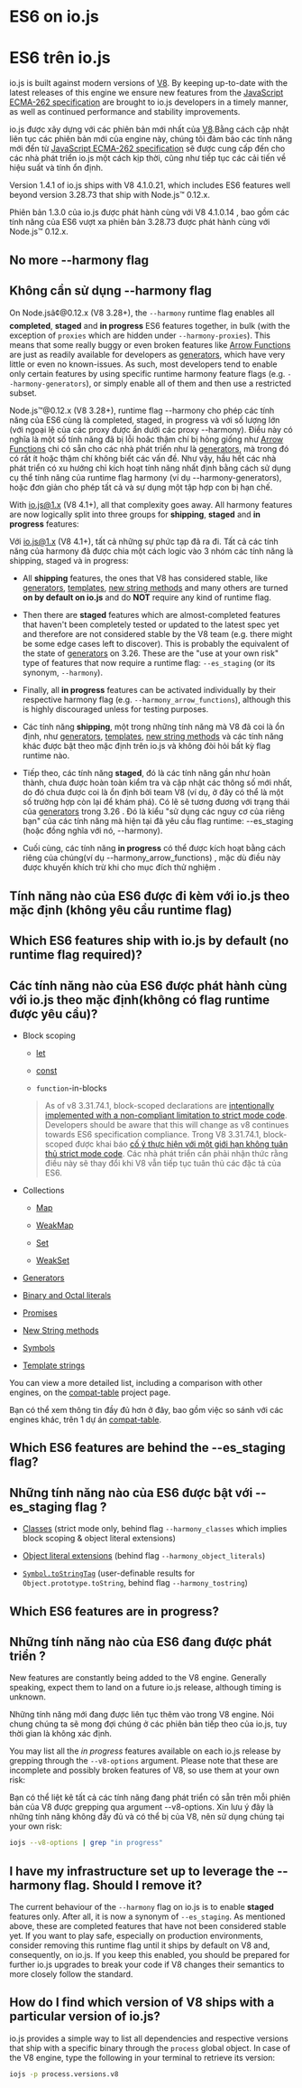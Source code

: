 # ES6 on io.js

# ES6 trên io.js

io.js is built against modern versions of [V8](https://code.google.com/p/v8/). By keeping up-to-date with the latest releases of this engine we ensure new features from the [JavaScript ECMA-262 specification](http://www.ecma-international.org/publications/standards/Ecma-262.htm) are brought to io.js developers in a timely manner, as well as continued performance and stability improvements.

io.js được xây dựng với các phiên bản mới nhất của [V8](https://code.google.com/p/v8/).Bằng cách cập nhật liên tục các phiên bản mới của engine này, chúng tôi đảm bảo các tính năng mới đến từ [JavaScript ECMA-262 specification](http://www.ecma-international.org/publications/standards/Ecma-262.htm) sẽ được cung cấp đến cho các nhà phát triển io.js một cách kịp thời, cũng như tiếp tục các cải tiến về hiệu suất và tính ổn định.

Version 1.4.1 of io.js ships with V8 4.1.0.21, which includes ES6 features well beyond version 3.28.73 that ship with Node.js™ 0.12.x.

Phiên bản 1.3.0 của io.js được phát hành cùng với V8 4.1.0.14 , bao gồm các tính năng của ES6 vượt xa phiên bản 3.28.73 được phát hành cùng với Node.js™ 0.12.x.

## No more --harmony flag

## Không cần sử dụng --harmony flag

On Node.jsâ¢@0.12.x (V8 3.28+), the `--harmony` runtime flag enables all **completed**, **staged** and **in progress** ES6 features together, in bulk (with the exception of `proxies` which are hidden under `--harmony-proxies`). This means that some really buggy or even broken features like [Arrow Functions](https://developer.mozilla.org/en-US/docs/Web/JavaScript/Reference/Functions/Arrow_functions) are just as readily available for developers as [generators](https://developer.mozilla.org/en-US/docs/Web/JavaScript/Reference/Statements/function*), which have very little or even no known-issues. As such, most developers tend to enable only certain features by using specific runtime harmony feature flags (e.g. `--harmony-generators`), or simply enable all of them and then use a restricted subset.

Node.js™@0.12.x (V8 3.28+), runtime flag --harmony cho phép các tính năng của ES6 cùng là completed, staged, in progress và với số lượng lớn (với ngoại lệ của các proxy được ẩn dưới các proxy --harmony). Điều này có nghĩa là một số tính năng đã bị lỗi hoăc thậm chí bị hỏng giống như [Arrow Functions](https://developer.mozilla.org/en-US/docs/Web/JavaScript/Reference/Functions/Arrow_functions) chi có sẵn cho các nhà phát triển như là [generators](https://developer.mozilla.org/en-US/docs/Web/JavaScript/Reference/Statements/function*), mà trong đó có rất ít hoặc thậm chí không biết các vấn đề. Như vậy, hầu hết các nhà phát triển có xu hướng chỉ kích hoạt tính năng nhất định bằng cách sử dụng cụ thể tính năng của runtime flag harmony (ví dụ --harmony-generators), hoặc đơn giản cho phép tất cả và sự dụng một tập hợp con bị hạn chế.

With io.js@1.x (V8 4.1+), all that complexity goes away. All harmony features are now logically split into three groups for **shipping**, **staged** and **in progress** features:

Với [io.js@1.x](mailto:io.js@1.x) (V8 4.1+), tất cả những sự phức tạp đã ra đi. Tất cả các tính năng của harmony đã được chia một cách logic vào 3 nhóm các tính năng là shipping, staged và in progress:

*   All **shipping** features, the ones that V8 has considered stable, like [generators](https://developer.mozilla.org/en-US/docs/Web/JavaScript/Reference/Statements/function*), [templates](https://developer.mozilla.org/en-US/docs/Web/JavaScript/Reference/template_strings), [new string methods](https://developer.mozilla.org/en-US/docs/Web/JavaScript/New_in_JavaScript/ECMAScript_6_support_in_Mozilla#Additions_to_the_String_object) and many others are turned **on by default on io.js** and do **NOT** require any kind of runtime flag.
*   Then there are **staged** features which are almost-completed features that haven't been completely tested or updated to the latest spec yet and therefore are not considered stable by the V8 team (e.g. there might be some edge cases left to discover). This is probably the equivalent of the state of [generators](https://developer.mozilla.org/en-US/docs/Web/JavaScript/Reference/Statements/function*) on 3.26. These are the "use at your own risk" type of features that now require a runtime flag: `--es_staging` (or its synonym, `--harmony`).
*   Finally, all **in progress** features can be activated individually by their respective harmony flag (e.g. `--harmony_arrow_functions`), although this is highly discouraged unless for testing purposes.

*	Các tính năng **shipping**, một trong những tính năng mà V8 đã coi là ổn định, như [generators](https://developer.mozilla.org/en-US/docs/Web/JavaScript/Reference/Statements/function*), [templates](https://developer.mozilla.org/en-US/docs/Web/JavaScript/Reference/template_strings), [new string methods](https://developer.mozilla.org/en-US/docs/Web/JavaScript/New_in_JavaScript/ECMAScript_6_support_in_Mozilla#Additions_to_the_String_object) và các tính năng khác được bật theo mặc định trên io.js và không đòi hỏi bất kỳ flag runtime nào.
*	Tiếp theo, các tính năng **staged**, đó là các tính năng gần như hoàn thành, chưa được hoàn toàn kiểm tra và cập nhật các thông số mới nhất, do đó chưa được coi là ổn định bởi team V8 (ví dụ, ở đây có thể là một số trường hợp còn lại để khám phá). Có lẽ sẽ tương đương với trạng thái của [generators](https://developer.mozilla.org/en-US/docs/Web/JavaScript/Reference/Statements/function*) trong 3.26 . Đó là kiểu "sử dụng các nguy cơ của riêng bạn" của các tính năng mà hiện tại đã yêu cầu flag runtime: --es_staging (hoặc đồng nghĩa với nó, --harmony).
*	Cuối cùng, các tính năng **in progress** có thể được kích hoạt bằng cách riêng của chúng(ví dụ --harmony_arrow_functions) , mặc dù điều này được khuyến khích trừ khi cho mục đích thử nghiệm .

## Tính năng nào của ES6 được đi kèm với io.js theo mặc định (không yêu cầu runtime flag)


## Which ES6 features ship with io.js by default (no runtime flag required)?
## Các tính năng nào của ES6 được phát hành cùng với io.js theo mặc định(không có flag runtime được yêu cầu)?

*   Block scoping

    *   [let](https://developer.mozilla.org/en-US/docs/Web/JavaScript/Reference/Statements/let)

    *   [const](https://developer.mozilla.org/en-US/docs/Web/JavaScript/Reference/Statements/const)

    *   `function`-in-blocks

    >As of v8 3.31.74.1, block-scoped declarations are [intentionally implemented with a non-compliant limitation to strict mode code](https://groups.google.com/forum/#!topic/v8-users/3UXNCkAU8Es). Developers should be aware that this will change as v8 continues towards ES6 specification compliance.
    >Trong V8 3.31.74.1, block-scoped được khai báo [cố ý thực hiện với một giới hạn không tuân thủ strict mode code](https://groups.google.com/forum/#!topic/v8-users/3UXNCkAU8Es). Các nhà phát triển cần phải nhận thức rằng điều này sẽ thay đổi khi V8 vẫn tiếp tục tuân thủ các đặc tả của ES6.


*   Collections

    *   [Map](https://developer.mozilla.org/en-US/docs/Web/JavaScript/Reference/Global_Objects/Map)

    *   [WeakMap](https://developer.mozilla.org/en-US/docs/Web/JavaScript/Reference/Global_Objects/WeakMap)

    *   [Set](https://developer.mozilla.org/en-US/docs/Web/JavaScript/Reference/Global_Objects/Set)

    *   [WeakSet](https://developer.mozilla.org/en-US/docs/Web/JavaScript/Reference/Global_Objects/WeakSet)

*   [Generators](https://developer.mozilla.org/en-US/docs/Web/JavaScript/Reference/Statements/function*)

*   [Binary and Octal literals](https://developer.mozilla.org/en-US/docs/Web/JavaScript/Reference/Lexical_grammar#Numeric_literals)

*   [Promises](https://developer.mozilla.org/en-US/docs/Web/JavaScript/Reference/Global_Objects/Promise)

*   [New String methods](https://developer.mozilla.org/en-US/docs/Web/JavaScript/New_in_JavaScript/ECMAScript_6_support_in_Mozilla#Additions_to_the_String_object)

*   [Symbols](https://developer.mozilla.org/en-US/docs/Web/JavaScript/Reference/Global_Objects/Symbol)

*   [Template strings](https://developer.mozilla.org/en-US/docs/Web/JavaScript/Reference/template_strings)

You can view a more detailed list, including a comparison with other engines, on the [compat-table](https://kangax.github.io/compat-table/es6/) project page.

Bạn có thể xem thông tin đầy đủ hơn ở đây, bao gồm việc so sánh với các engines khác, trên 1 dự án [compat-table](https://kangax.github.io/compat-table/es6/).

## Which ES6 features are behind the --es_staging flag?

## Những tính năng nào của ES6 được bật với --es_staging flag ?

*   [Classes](https://github.com/lukehoban/es6features#classes) (strict mode only, behind flag `--harmony_classes` which implies block scoping & object literal extensions)

*   [Object literal extensions](https://github.com/lukehoban/es6features#enhanced-object-literals) (behind flag `--harmony_object_literals`)

*   [`Symbol.toStringTag`](https://developer.mozilla.org/en-US/docs/Web/JavaScript/Reference/Global_Objects/Symbol) (user-definable results for `Object.prototype.toString`, behind flag `--harmony_tostring`)

## Which ES6 features are in progress?

## Những tính năng nào của ES6 đang được phát triển ?

New features are constantly being added to the V8 engine. Generally speaking, expect them to land on a future io.js release, although timing is unknown.

Những tính năng mới đang được liên tục thêm vào trong V8 engine. Nói chung chúng ta sẽ mong đợi chúng ở các phiên bản tiếp theo của io.js, tuy thời gian là không xác định.

You may list all the *in progress* features available on each io.js release by grepping through the `--v8-options` argument. Please note that these are incomplete and possibly broken features of V8, so use them at your own risk:

Bạn có thể liệt kê tất cả các tính năng đang phát triển có sẵn trên mỗi phiên bản của V8 được grepping qua argument --v8-options. Xin lưu ý đây là những tính năng không đầy đủ và có thể bị  của V8, nên sử dụng chúng tại your own risk:

```sh
iojs --v8-options | grep "in progress"
```

## I have my infrastructure set up to leverage the --harmony flag. Should I remove it?

The current behaviour of the `--harmony` flag on io.js is to enable **staged** features only. After all, it is now a synonym of `--es_staging`. As mentioned above, these are completed features that have not been considered stable yet. If you want to play safe, especially on production environments, consider removing this runtime flag until it ships by default on V8 and, consequently, on io.js. If you keep this enabled, you should be prepared for further io.js upgrades to break your code if V8 changes their semantics to more closely follow the standard.

## How do I find which version of V8 ships with a particular version of io.js?

io.js provides a simple way to list all dependencies and respective versions that ship with a specific binary through the `process` global object. In case of the V8 engine, type the following in your terminal to retrieve its version:

```sh
iojs -p process.versions.v8
```
